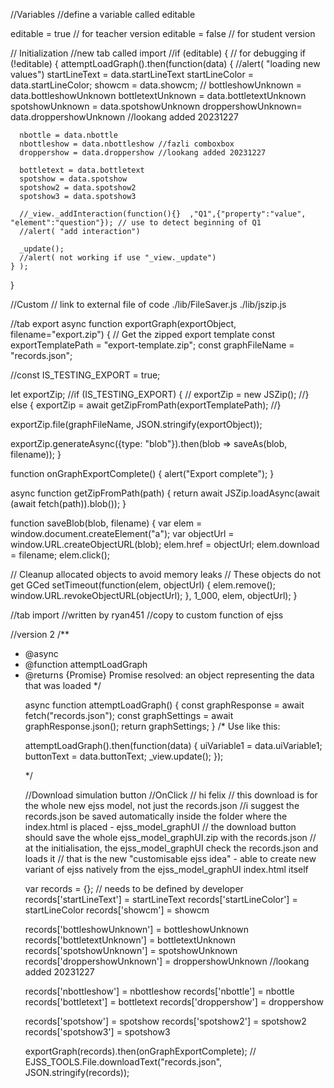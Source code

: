 //Variables
//define a variable called editable

editable = true // for teacher version
editable = false // for student version


// Initialization
//new tab called import
//if (editable) { // for debugging
  if (!editable) {
    attemptLoadGraph().then(function(data) {
      //alert( "loading new values")
      startLineText = data.startLineText
      startLineColor = data.startLineColor;
      showcm = data.showcm;
      //
      bottleshowUnknown = data.bottleshowUnknown
      bottletextUnknown = data.bottletextUnknown
      spotshowUnknown = data.spotshowUnknown
      droppershowUnknown= data.droppershowUnknown //lookang added 20231227
      
      nbottle = data.nbottle
      nbottleshow = data.nbottleshow //fazli comboxbox
      droppershow = data.droppershow //lookang added 20231227
      
      bottletext = data.bottletext
      spotshow = data.spotshow
      spotshow2 = data.spotshow2
      spotshow3 = data.spotshow3
      
      //_view._addInteraction(function(){}  ,"Q1",{"property":"value", "element":"question"}); // use to detect beginning of Q1
      //alert( "add interaction")
      
      _update();
      //alert( not working if use "_view._update")
    } );


  }

//Custom
// link to external file of code
 ./lib/FileSaver.js 
./lib/jszip.js 

//tab export
async function exportGraph(exportObject, filename="export.zip") {
  // Get the zipped export template
  const exportTemplatePath = "export-template.zip";
  const graphFileName = "records.json";

  //const IS_TESTING_EXPORT = true;

  let exportZip;
  //if (IS_TESTING_EXPORT) {
   // exportZip = new JSZip();
  //} else {
    exportZip = await getZipFromPath(exportTemplatePath);
  //}

  exportZip.file(graphFileName, JSON.stringify(exportObject));

  exportZip.generateAsync({type: "blob"}).then(blob => saveAs(blob, filename));
}

function onGraphExportComplete() {
  alert("Export complete");
}

async function getZipFromPath(path) {
  return await JSZip.loadAsync(await (await fetch(path)).blob());
}

function saveBlob(blob, filename) {
  var elem = window.document.createElement("a");
  var objectUrl = window.URL.createObjectURL(blob);
  elem.href = objectUrl;
  elem.download = filename;
  elem.click();
  
  // Cleanup allocated objects to avoid memory leaks
  // These objects do not get GCed
  setTimeout(function(elem, objectUrl) {
    elem.remove();
    window.URL.revokeObjectURL(objectUrl);
  }, 1_000, elem, objectUrl);
}


//tab import
//written by ryan451
//copy to custom function of ejss

//version 2
/**
 * @async
 * @function attemptLoadGraph
 * @returns {Promise<object>} Promise resolved: an object representing the data that was loaded
 */

async function attemptLoadGraph() {
  const graphResponse = await fetch("records.json");
  const graphSettings = await graphResponse.json();
  return graphSettings;
}
/*
Use like this:

attemptLoadGraph().then(function(data) {
  uiVariable1 = data.uiVariable1;
  buttonText = data.buttonText;
  _view.update();
});

*/


//Download simulation button
//OnClick
// hi felix
// this download is for the whole new ejss model, not just the records.json
//i suggest the records.json be saved automatically inside the folder where the index.html is placed - ejss_model_graphUI
// the download button should save the whole ejss_model_graphUI.zip with the records.json
// at the initialisation, the ejss_model_graphUI check the records.json and loads it
// that is the new "customisable ejss idea" - able to create new variant of ejss natively from the ejss_model_graphUI index.html itself


var records = {};
// needs to be defined by developer
records['startLineText'] = startLineText
records['startLineColor'] = startLineColor
records['showcm'] = showcm

records['bottleshowUnknown'] = bottleshowUnknown
records['bottletextUnknown'] = bottletextUnknown
records['spotshowUnknown'] = spotshowUnknown
records['droppershowUnknown'] = droppershowUnknown //lookang added 20231227

records['nbottleshow'] = nbottleshow
records['nbottle'] = nbottle
records['bottletext'] = bottletext
records['droppershow'] = droppershow

records['spotshow'] = spotshow
records['spotshow2'] = spotshow2
records['spotshow3'] = spotshow3


exportGraph(records).then(onGraphExportComplete);
// EJSS_TOOLS.File.downloadText("records.json", JSON.stringify(records));
  
